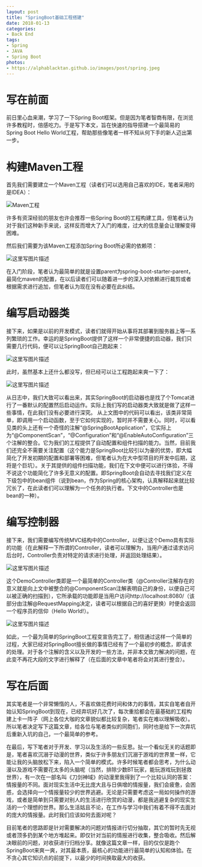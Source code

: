 ```yaml
---
layout: post
title: "SpringBoot基础工程搭建"
date: 2018-01-13
categories: 
- Back End
tags: 
- Spring
- JAVA
- Spring Boot
photos:
- https://alphablacktan.github.io/images/post/spring.jpeg
---
```


# 写在前面

前日里心血来潮，学习了一下Spring Boot框架。但是因为笔者智商有限，在浏览许多教程时，倍感吃力。于是写下本文，旨在快速的指导搭建一个最简易的Spring Boot Hello World工程，帮助那些像笔者一样不知从何下手的新人迈出第一步。

# 构建Maven工程

首先我们需要建立一个Maven工程（读者们可以选用自己喜欢的IDE，笔者采用的是IDEA）：

![Maven工程](https://alphablacktan.github.io/images/post/1.png)

许多有资深经验的朋友也许会推荐一些Spring Boot的工程构建工具，但笔者认为对于我们这种新手来说，这样反而增大了入门的难度，过大的信息量会让理解变得困难。

然后我们需要为该Maven工程添加Spring Boot所必需的依赖项：

![这里写图片描述](https://alphablacktan.github.io/images/post/2.png)

在入门阶段，笔者认为最简单的就是设置parent为spring-boot-starter-parent，最简化maven的配置，在以后读者们可以随着进一步的深入对依赖进行裁剪或者根据需求进行追加，但笔者认为现在没有必要在此纠结。

# 编写启动器类

接下来，如果是以前的开发模式，读者们就得开始从事将其部署到服务器上等一系列繁琐的工作。幸运的是SpringBoot提供了这样一个非常便捷的启动器，我们只需要几行代码，便可以让SpringBoot自己跑起来：

![这里写图片描述](https://alphablacktan.github.io/images/post/3.png)

此时，虽然基本上还什么都没写，但已经可以让工程跑起来爽一下了：

![这里写图片描述](https://alphablacktan.github.io/images/post/4.png)

从日志中，我们大致可以看出来，其实SpringBoot的启动器也是找了个Tomcat进行了一番默认的配置然后启动运作。实际上我们写的启动器类大致就是做了这样一些事情，在此我们没有必要进行深究。
从上文图中的代码可以看出，该类非常简单，即调用一个启动函数，至于它如何实现的，暂时并不需要关心。同时，可以看见类的头上还有一个奇怪的注解“@SpringBootApplication”，它实际上为“@ComponentScan”，“@Configuration”和“@EnableAutoConfiguration”三个注解的整合。它为我们的工程提供了自动配置和组件扫描的能力。当然，目前我们还完全不需要关注配置（这个能力是SpringBoot比较引以为豪的优势，即大幅简化了开发初期的配置和部署等困难，但笔者认为在大中型项目的开发中后期，这将是个巨坑）。关于其提供的组件扫描功能，我们在下文中便可以进行体验，不得不说这个功能简化了许多无意义的配置。即SpringBoot会自动去寻找我们定义在下级包中的bean组件（说到bean，作为Spring的核心架构，认真解释起来就比较冗长了，在此读者们可以理解为一个任务的执行者。下文中的Controller也是bean的一种）。

# 编写控制器

接下来，我们需要编写传统MVC结构中的Controller，以便让这个Demo具有实际的功能（在此解释一下所谓的Controller，读者可以理解为，当用户通过请求访问后台时，Controller负责对特定的请求进行处理，并返回处理结果）。

![这里写图片描述](https://alphablacktan.github.io/images/post/5.png)

这个DemoController类即是一个最简单的Controller类（@Controller注解存在的意义就是向上文中被整合的@ComponentScan注解表明自己的身份，以便自己可以被正确的扫描到），它所承载的功能即是当用户访问http://localhost:8080/（该部分由注解@RequestMapping决定，读者可以根据自己的喜好更换）时便会返回一个程序员的信仰（Hello World!）。

![这里写图片描述](https://alphablacktan.github.io/images/post/6.png)

如此，一个最为简单的SpringBoot工程变宣告完工了，相信通过这样一个简单的过程，大家已经对SpringBoot擅长做的事情已经有了一个最初步的概念，即请求的处理。对于各个注解的含义以及开发的一些方法，并非本文致力解决的问题，在此变不再花大段的文字进行解释了（在后面的文章中笔者将会对其进行整合）。

# 写在后面

其实笔者是一个非常懒惰的人，不喜欢做花费时间和体力的事情，其实自笔者自开始认知SpringBoot到现在，已经弃坑好几次了，每次重拾都会在最基础的工程构建上卡一阵子（网上各位大咖的文章貌似都比较复杂，笔者实在难以理解吸收）。所以笔者决定写下这篇文章，给各位与笔者类似的同胞们，同时也是给下一次弃坑后重新入坑的自己，一个最简单的参考。

在最后，写下笔者对于开发、学习以及生活的一些反思。扯一个看似无关的话题即是，笔者喜欢沉溺于动漫的世界，类似于许多朋友们沉溺于游戏的世界里一样，它能让我的头脑放松下来，陷入一个简单的模式。许多时候笔者都会思考，为什么动漫以及游戏不需要花太多的头脑呢（当然，排除少数BT玩家，能玩游戏玩到拯救世界），有一次在一部名叫《刀剑神域》的动漫里我得到了一个比较认同的答案：情报量的不同。面对现实生活中无比庞大且与日俱增的情报量，我们会疲惫，会困惑，会选择向一个情报量较少的世界逃避。无论是只需要考虑这一局如何操作的游戏，或者是简单到只需要对别人的生活进行欣赏的动漫，都是我逃避复杂的现实生活的一个理想的世界。那么生活姑且不论，在工作与学习中我们有着不得不去面对的庞大的情报量。此时我们应该如何去面对呢？

目前笔者的思路即是针对需要解决的问题对情报进行切分抽取，其它的暂时先无视或者顶多扔到某个地方堆起来。即仅针对当前的情报进行收集，整合吸收。然后解决眼前的问题，对收获进行归档分享。就像这篇文章一样，目的仅仅是跑个SpringBoot来爽一爽，对其最本质，最核心的功能进行最简单的认知和体验。在不贪心其它知识点的前提下，以最少的时间换取最大的收获。